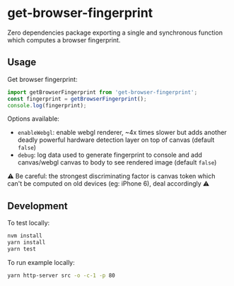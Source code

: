 # get-browser-fingerprint

Zero dependencies package exporting a single and synchronous function which computes a browser fingerprint.

## Usage

Get browser fingerprint:  
```js
import getBrowserFingerprint from 'get-browser-fingerprint';
const fingerprint = getBrowserFingerprint();
console.log(fingerprint);
```

Options available:
- `enableWebgl`: enable webgl renderer, ~4x times slower but adds another deadly powerful hardware detection layer on top of canvas (default `false`)
- `debug`: log data used to generate fingerprint to console and add canvas/webgl canvas to body to see rendered image (default `false`)

⚠️ Be careful: the strongest discriminating factor is canvas token which can't be computed on old devices (eg: iPhone 6), deal accordingly ⚠️

## Development

To test locally:
```sh
nvm install
yarn install
yarn test
```

To run example locally:
```sh
yarn http-server src -o -c-1 -p 80
```